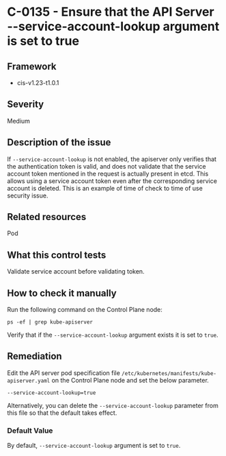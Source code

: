 # C-0135 - Ensure that the API Server --service-account-lookup argument is set to true

## Framework
* cis-v1.23-t1.0.1
 
## Severity
Medium

## Description of the issue
If `--service-account-lookup` is not enabled, the apiserver only verifies that the authentication token is valid, and does not validate that the service account token mentioned in the request is actually present in etcd. This allows using a service account token even after the corresponding service account is deleted. This is an example of time of check to time of use security issue.
 
## Related resources
Pod
 
## What this control tests 
Validate service account before validating token.
 
## How to check it manually 
Run the following command on the Control Plane node:

 
```
ps -ef | grep kube-apiserver

```
 Verify that if the `--service-account-lookup` argument exists it is set to `true`.
 
## Remediation
Edit the API server pod specification file `/etc/kubernetes/manifests/kube-apiserver.yaml` on the Control Plane node and set the below parameter.

 
```
--service-account-lookup=true

```
 Alternatively, you can delete the `--service-account-lookup` parameter from this file so that the default takes effect.
 
### Default Value
By default, `--service-account-lookup` argument is set to `true`.
 
